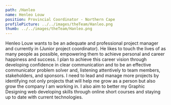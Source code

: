 ```yaml
---
path: /Hanleo
name: Henleo Louw
position: Provincial Coordinator - Northern Cape
profilePicture: ../../images/theTeam/Hanleo.png
thumb: ../../images/theTeam/Hanleo.png
---
```

Henleo Louw wants to be an adequate and professional project manager and currently in (Junior project coordinator). He likes to touch the lives of as many people as possible, empowering them to achieve personal and career happiness and success. I plan to achieve this career vision through developing confidence in clear communication and to be an effective communicator problem solver and, listening attentively to team members, stakeholders, and sponsors. I need to lead and manage more projects by identifying not only projects that will help me grow as a person but also grow the company I am working in. I also aim to better my Graphic Designing web developing skills through online short courses and staying up to date with current technologies.
